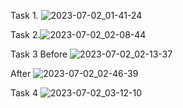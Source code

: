 Task 1.
![2023-07-02_01-41-24](https://github.com/Emil-87/HomeWorkWebTehnology/assets/113549246/9d9b4aa8-768a-4780-ae41-28f5315b7d65)

Task 2.![2023-07-02_02-08-44](https://github.com/Emil-87/HomeWorkWebTehnology/assets/113549246/e0de086f-2182-4422-92c2-7351c4e38724)

Task 3 
Before
![2023-07-02_02-13-37](https://github.com/Emil-87/HomeWorkWebTehnology/assets/113549246/760c8f33-0e13-4aab-93a5-991256e20582)

After
![2023-07-02_02-46-39](https://github.com/Emil-87/HomeWorkWebTehnology/assets/113549246/7a0f7998-aadc-4af9-9566-4551f3df6d34)

Task 4 
![2023-07-02_03-12-10](https://github.com/Emil-87/HomeWorkWebTehnology/assets/113549246/8222edb0-ebdd-475f-bcbb-f16064890b95)



